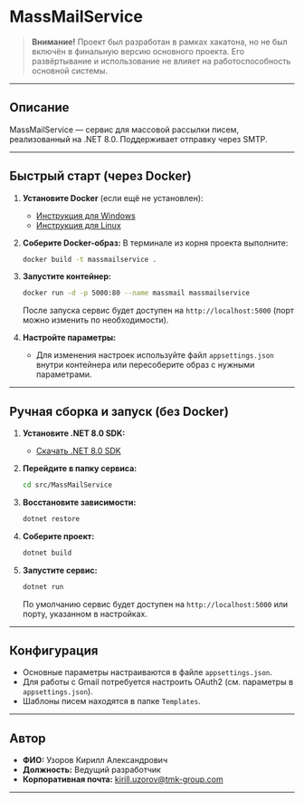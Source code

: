 # MassMailService

> **Внимание!** Проект был разработан в рамках хакатона, но не был включён в финальную версию основного проекта. Его развёртывание и использование не влияет на работоспособность основной системы.

---

## Описание
MassMailService — сервис для массовой рассылки писем, реализованный на .NET 8.0. Поддерживает отправку через SMTP.

---

## Быстрый старт (через Docker)

1. **Установите Docker** (если ещё не установлен):
   - [Инструкция для Windows](https://docs.docker.com/desktop/install/windows-install/)
   - [Инструкция для Linux](https://docs.docker.com/engine/install/)

2. **Соберите Docker-образ:**
   В терминале из корня проекта выполните:
   ```sh
   docker build -t massmailservice .
   ```

3. **Запустите контейнер:**
   ```sh
   docker run -d -p 5000:80 --name massmail massmailservice
   ```
   После запуска сервис будет доступен на `http://localhost:5000` (порт можно изменить по необходимости).

4. **Настройте параметры:**
   - Для изменения настроек используйте файл `appsettings.json` внутри контейнера или пересоберите образ с нужными параметрами.

---

## Ручная сборка и запуск (без Docker)

1. **Установите .NET 8.0 SDK:**
   - [Скачать .NET 8.0 SDK](https://dotnet.microsoft.com/download/dotnet/8.0)

2. **Перейдите в папку сервиса:**
   ```sh
   cd src/MassMailService
   ```

3. **Восстановите зависимости:**
   ```sh
   dotnet restore
   ```

4. **Соберите проект:**
   ```sh
   dotnet build
   ```

5. **Запустите сервис:**
   ```sh
   dotnet run
   ```
   По умолчанию сервис будет доступен на `http://localhost:5000` или порту, указанном в настройках.

---

## Конфигурация

- Основные параметры настраиваются в файле `appsettings.json`.
- Для работы с Gmail потребуется настроить OAuth2 (см. параметры в `appsettings.json`).
- Шаблоны писем находятся в папке `Templates`.

---

## Автор

- **ФИО:** Узоров Кирилл Александрович
- **Должность:** Ведущий разработчик
- **Корпоративная почта:** kirill.uzorov@tmk-group.com

---

